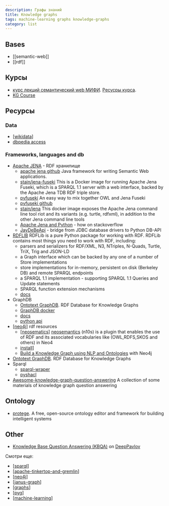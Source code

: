 ```yaml
---
description: Графы знаний
title: Knowledge graphs
tags: machine-learning graphs knowledge-graphs
category: list
---
```

## Bases

- [[semantic-web]]
- [[rdf]]

## Курсы

- [курс лекций семантический web МИФИ](https://www.youtube.com/channel/UCTUhNxKRFtOHIW9ytAHbSDA/videos). [Ресусры курса](http://env-8380827.jelastic.regruhosting.ru/index_x.html).
- [KG Course](https://www.youtube.com/playlist?list=PLlmfdv64-P33ROIzuATAWEp0V1jMXAoj_)

## Ресурсы

### Data

- [[wikidata]]
- [dbpedia access](http://wikidata.dbpedia.org/OnlineAccess)

### Frameworks, languages and db

- [Apache JENA](https://jena.apache.org/) - RDF хранилище
  - [apache jena github](https://github.com/apache/jena) Java framework for writing Semantic Web applications.
  - [stain/jena-fuseki](https://hub.docker.com/r/stain/jena-fuseki) This is a Docker image for running Apache Jena Fuseki, which is a SPARQL 1.1 server with a web interface, backed by the Apache Jena TDB RDF triple store.
  - [pyfuseki](https://yubincloud.github.io/pyfuseki/) An easy way to mix together OWL and Jena Fuseki
  - [pyfuseki github](https://github.com/yubinCloud/pyfuseki)
  - [stain/jena](https://hub.docker.com/r/stain/jena) This docker image exposes the Apache Jena command line tool riot and its variants (e.g. turtle, rdfxml), in addition to the other Jena command line tools
  - [Apache Jena and Python](https://stackoverflow.com/questions/52948493/apache-jena-and-python) - how on stackoverflow
  - [JayDeBeApi](https://github.com/baztian/jaydebeapi) - bridge from JDBC database drivers to Python DB-API
- [RDFLIB](https://github.com/RDFLib/rdflib) RDFLib is a pure Python package for working with RDF. RDFLib contains most things you need to work with RDF, including:
  - parsers and serializers for RDF/XML, N3, NTriples, N-Quads, Turtle, TriX, Trig and JSON-LD
  - a Graph interface which can be backed by any one of a number of Store implementations
  - store implementations for in-memory, persistent on disk (Berkeley DB) and remote SPARQL endpoints
  - a SPARQL 1.1 implementation - supporting SPARQL 1.1 Queries and Update statements
  - SPARQL function extension mechanisms
  - [docs](https://rdflib.readthedocs.io/en/stable/)
- GraphDB
  - [Ontotext GraphDB](https://www.ontotext.com/products/graphdb/?ref=menu). RDF Database for Knowledge Graphs
  - [GraphDB docker](https://hub.docker.com/r/ontotext/graphdb/)
  - [docs](https://graphdb.ontotext.com/documentation/10.0/index.html)
  - [python api](https://github.com/patzomir/graphdb-python-api)
- [[neo4j]] rdf resources
  - [[neosematics]] [neosemantics](https://neo4j.com/labs/neosemantics/) (n10s) is a plugin that enables the use of RDF and its associated vocabularies like (OWL,RDFS,SKOS and others) in Neo4
  - [install](https://neo4j.com/labs/neosemantics/installation/)]
  - [Build a Knowledge Graph using NLP and Ontologies](https://neo4j.com/developer/graph-data-science/build-knowledge-graph-nlp-ontologies/) with Neo4j
- [Ontotext GraphDB](https://www.ontotext.com/products/graphdb/?ref=menu). RDF Database for Knowledge Graphs
- Sparql
  - [sparql-wraper](https://sparqlwrapper.readthedocs.io/en/stable/)
  - [pyshacl](https://github.com/RDFLib/pySHACL)
- [Awesome-knowledge-graph-question-answering](https://github.com/BshoterJ/awesome-kgqa) A collection of some materials of knowledge graph question answering

## Ontology

- [protege](https://protege.stanford.edu/). A free, open-source ontology editor and framework for building intelligent systems

## Other

- [Knowledge Base Question Answering (KBQA)](http://docs.deeppavlov.ai/en/master/features/models/kbqa.html) on [DeepPavlov](https://github.com/deeppavlov/DeepPavlov)

Смотри еще:

- [[sparql]]
- [[apache-tinkertop-and-gremlin]]
- [[neo4j]]
- [[janus-graph]]
- [[graphs]]
- [[pyg]]
- [[machine-learning]]

[//begin]: # "Autogenerated link references for markdown compatibility"
[wikidata]: wikidata "Wikidata"
[neo4j]: ../notes/neo4j "Neo4j graph data base"
[neosematics]: ../notes/neosematics "Neosematics"
[sparql]: ../notes/sparql "SPARQL"
[apache-tinkertop-and-gremlin]: ../notes/apache-tinkertop-and-gremlin "Apache TinkerPop and Gremlin"
[janus-graph]: ../notes/janus-graph "Janus Graph"
[graphs]: graphs "Machine learning with graphs"
[pyg]: ../notes/pyg "Pytorch geometric"
[machine-learning]: machine-learning "Алгоритмы машинного обучения"
[//end]: # "Autogenerated link references"